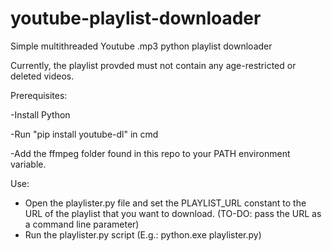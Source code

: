# youtube-playlist-downloader
Simple multithreaded Youtube .mp3 python playlist downloader

Currently, the playlist provded must not contain any age-restricted or deleted videos.

Prerequisites:

-Install Python

-Run "pip install youtube-dl" in cmd

-Add the ffmpeg folder found in this repo to your PATH environment variable.

Use: 

- Open the playlister.py file and set the PLAYLIST_URL constant to the URL of the playlist that you want to download. (TO-DO: pass the URL as a command line parameter)
- Run the playlister.py script (E.g.: python.exe playlister.py)


